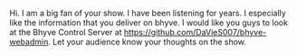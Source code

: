 


Hi.  I am a big fan of your show.  I have been listening for years.  I especially like the information that you deliver on bhyve.  I would like you guys to look at the Bhyve Control Server at https://github.com/DaVieS007/bhyve-webadmin.  Let your audience know your thoughts on the show.

